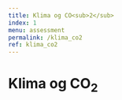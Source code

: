```yaml
---
title: Klima og CO<sub>2</sub>
index: 1
menu: assessment
permalink: /klima_co2
ref: klima_co2
---
```


# Klima og CO<sub>2</sub>
